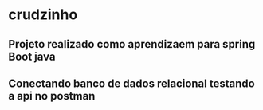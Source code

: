 # crudzinho


## Projeto realizado como aprendizaem para spring Boot  java 
## Conectando banco de dados relacional testando a api no postman

